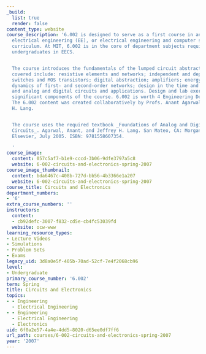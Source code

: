 ```yaml
---
_build:
  list: true
  render: false
content_type: website
course_description: '6.002 is designed to serve as a first course in an undergraduate
  electrical engineering (EE), or electrical engineering and computer science (EECS)
  curriculum. At MIT, 6.002 is in the core of department subjects required for all
  undergraduates in EECS.


  The course introduces the fundamentals of the lumped circuit abstraction. Topics
  covered include: resistive elements and networks; independent and dependent sources;
  switches and MOS transistors; digital abstraction; amplifiers; energy storage elements;
  dynamics of first- and second-order networks; design in the time and frequency domains;
  and analog and digital circuits and applications. Design and lab exercises are also
  significant components of the course. 6.002 is worth 4 Engineering Design Points.
  The 6.002 content was created collaboratively by Profs. Anant Agarwal and Jeffrey
  H. Lang.


  The course uses the required textbook _Foundations of Analog and Digital Electronic
  Circuits_. Agarwal, Anant, and Jeffrey H. Lang. San Mateo, CA: Morgan Kaufmann Publishers,
  Elsevier, July 2005. ISBN: 9781558607354.

  '
course_image:
  content: 057c5af7-b1e9-cccd-3b06-9dfe3797a5c8
  website: 6-002-circuits-and-electronics-spring-2007
course_image_thumbnail:
  content: bda6467c-408b-727d-bb56-4b3366e1a207
  website: 6-002-circuits-and-electronics-spring-2007
course_title: Circuits and Electronics
department_numbers:
- '6'
extra_course_numbers: ''
instructors:
  content:
  - cb92defc-3007-f832-cd5e-cb4fc53039fd
  website: ocw-www
learning_resource_types:
- Lecture Videos
- Simulations
- Problem Sets
- Exams
legacy_uid: 3d8a0e5f-405b-70ad-52cf-7e4f2068cb96
level:
- Undergraduate
primary_course_number: '6.002'
term: Spring
title: Circuits and Electronics
topics:
- - Engineering
  - Electrical Engineering
- - Engineering
  - Electrical Engineering
  - Electronics
uid: 6f0a2e57-4a4e-4dd5-8020-d65ee0df7ff6
url_path: courses/6-002-circuits-and-electronics-spring-2007
year: '2007'
---
```

